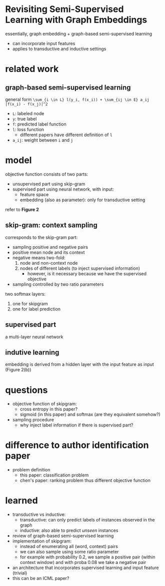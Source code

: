 # Revisiting Semi-Supervised Learning with Graph Embeddings

essentially, graph embedding + graph-based semi-supervised learning

- can incorporate input features
- applies to transductive and inductive settings

# related work

## graph-based semi-supervised learning

general form `\sum_{i \in L} l(y_i, f(x_i)) + \sum_{ij \in E} a_ij |f(x_i) - f(x_j)|^2`

- `L`: labeled node
- `y`: true label
- `f`: predicted label function
- `l`: loss function
  - different papers have different definition of `l`
- `a_ij`: weight between `i` and `j`

# model

objective function consists of two parts:

- unsupervised part using skip-gram
- supervised part using neural network, with input:
  - feature space
  - embedding (also as parameter): only for transductive setting

refer to **Figure 2**

## skip-gram: context sampling

corresponds to the skip-gram part:

- sampling positive and negative pairs
- positive mean node and its context
- negative means two-fold:
  1. node and non-context node
  2. nodes of different labels (to inject supervised information)
     - however, is it necessary because we have the supervised objective
- sampling controlled by two ratio parameters

two softmax layers:

1. one for skipgram
2. one for label prediction

## supervised part

a multi-layer neural network

## indutive learning

embedding is derived from a hidden layer with the input feature as input (Figure 2(b))


# questions

- objective function of skipgram: 
  - cross entropy in this paper?
  - sigmoid (in this paper) and softmax (are they equivalent somehow?)
- sampling procedure
  - why inject label information if there is supervised part?

# difference to author identification paper

- problem definition
  - this paper: classification problem
  - chen's paper: ranking problem thus different objective function


# learned

- transductive vs inductive:
  - transductive: can only predict labels of instances observed in the graph
  - inductive: also able to predict *unseen* instances
- review of graph-based semi-supervised learning
- implementation of skipgram:
  - instead of enumerating all (word, context) pairs
  - we can also sample using some ratio parameter
  - for example with probability 0.2, we sample a positive pair (within context window) and with proba 0.08 we take a negative pair
- an architecture that incorporates supervised learning and input feature (trivial)
- this can be an ICML paper?